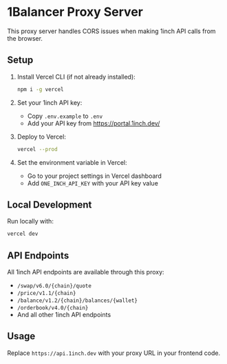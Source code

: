 # 1Balancer Proxy Server

This proxy server handles CORS issues when making 1inch API calls from the browser.

## Setup

1. Install Vercel CLI (if not already installed):
   ```bash
   npm i -g vercel
   ```

2. Set your 1inch API key:
   - Copy `.env.example` to `.env`
   - Add your API key from https://portal.1inch.dev/

3. Deploy to Vercel:
   ```bash
   vercel --prod
   ```

4. Set the environment variable in Vercel:
   - Go to your project settings in Vercel dashboard
   - Add `ONE_INCH_API_KEY` with your API key value

## Local Development

Run locally with:
```bash
vercel dev
```

## API Endpoints

All 1inch API endpoints are available through this proxy:
- `/swap/v6.0/{chain}/quote`
- `/price/v1.1/{chain}`
- `/balance/v1.2/{chain}/balances/{wallet}`
- `/orderbook/v4.0/{chain}`
- And all other 1inch API endpoints

## Usage

Replace `https://api.1inch.dev` with your proxy URL in your frontend code.

